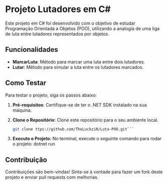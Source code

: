 # Projeto Lutadores em C#

Este projeto em C# foi desenvolvido com o objetivo de estudar Programação Orientada a Objetos (POO), utilizando a analogia de uma liga de luta entre lutadores representados por objetos.

## Funcionalidades

- **MarcarLuta**: Método para marcar uma luta entre dois lutadores.
- **Lutar**: Método para simular a luta entre os lutadores marcados.

## Como Testar

Para testar o projeto, siga os passos abaixo:

1. **Pré-requisitos**: Certifique-se de ter o .NET SDK instalado na sua máquina.

2. **Clone o Repositório**: Clone este repositório para o seu ambiente local.
   ```bash
   git clone ttps://github.com/TheLuckziN/Luta-POO.git```

3. **Execute o Projeto**: No terminal, execute o seguinte comando para rodar o projeto:
    dotnet run

## Contribuição
Contribuições são bem-vindas! Sinta-se à vontade para fazer um fork deste projeto e enviar pull requests com melhorias.
